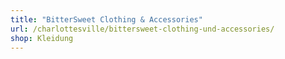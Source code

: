 ```yaml
---
title: "BitterSweet Clothing & Accessories"
url: /charlottesville/bittersweet-clothing-und-accessories/
shop: Kleidung
---
```

